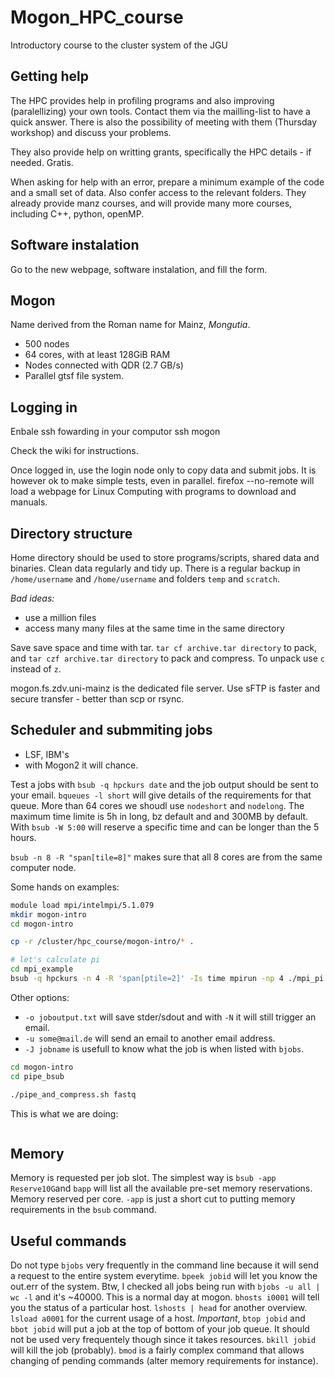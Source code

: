 # Mogon_HPC_course
Introductory course to the cluster system of the JGU

## Getting help
The HPC provides help in profiling programs and also improving (paralellizing) your own tools. Contact them via the mailling-list to have a quick answer. There is also the possibility of meeting with them (Thursday workshop) and discuss your problems.

They also provide help on writting grants, specifically the HPC details - if needed. Gratis. 

When asking for help with an error, prepare a minimum example of the code and a small set of data. Also confer access to the relevant folders.
They already provide manz courses, and will provide many more courses, including C++, python, openMP.

## Software instalation
Go to the new webpage, software instalation, and fill the form.

## Mogon
Name derived from the Roman name for Mainz, *Mongutia*.
- 500 nodes
- 64 cores, with at least 128GiB RAM
- Nodes connected with QDR (2.7 GB/s)
- Parallel gtsf file system.

## Logging in
Enbale ssh fowarding in your computor
ssh mogon

Check the wiki for instructions.

Once logged in, use the login node only to copy data and submit jobs. It is however ok to make simple tests, even in parallel.
firefox --no-remote will load a webpage for Linux Computing with programs to download and manuals.

## Directory structure
Home directory should be used to store programs/scripts, shared data and binaries. Clean data regularly and tidy up.
There is a regular backup in `/home/username` and `/home/username` and folders `temp` and `scratch`.

*Bad ideas:*
- use a million files
- access many many files at the same time in the same directory

Save save space and time with tar. `tar cf archive.tar directory` to pack, and `tar czf archive.tar directory` to pack and compress. To unpack use `c` instead of `z`.

mogon.fs.zdv.uni-mainz is the dedicated file server. Use sFTP is faster and secure transfer - better than scp or rsync.


## Scheduler and submmiting jobs
- LSF, IBM's
- with Mogon2 it will chance.

Test a jobs with `bsub -q hpckurs date` and the job output should be sent to your email. `bqueues -l short` will give details of the requirements for that queue. More than 64 cores we shoudl use `nodeshort` and `nodelong`. The maximum time limite is 5h in long, bz default and and 300MB by default. With `bsub -W 5:00` will reserve a specific time and can be longer than the 5 hours.

`bsub -n 8 -R "span[tile=8]"` makes sure that all 8 cores are from the same computer node. 

Some hands on examples:

```bash
module load mpi/intelmpi/5.1.079
mkdir mogon-intro
cd mogon-intro

cp -r /cluster/hpc_course/mogon-intro/* .

# let's calculate pi
cd mpi_example
bsub -q hpckurs -n 4 -R 'span[ptile=2]' -Is time mpirun -np 4 ./mpi_pi 1000000000
```

Other options:
- `-o joboutput.txt` will save stder/sdout and with `-N` it will still trigger an email. 
- `-u some@mail.de` will send an email to another email address.
- `-J jobname` is usefull to know what the job is when listed with `bjobs`.

```bash
cd mogon-intro
cd pipe_bsub

./pipe_and_compress.sh fastq
```

This is what we are doing:

```bash

```


## Memory
Memory is requested per job slot. The simplest way is `bsub -app Reserve10G`and `bapp` will list all the available pre-set memory reservations. Memory reserved per core. `-app` is just a short cut to putting memory requirements in the `bsub` command.


## Useful commands
Do not type `bjobs` very frequently in the command line because it will send a request to the entire system everytime. `bpeek jobid` will let you know the out.err of the system. Btw, I checked all jobs being run with `bjobs -u all | wc -l` and it's ~40000. This is a normal day at mogon. `bhosts i0001` will tell you the status of a particular host. `lshosts | head` for another overview. `lsload a0001` for the current usage of a host. *Important*, `btop jobid` and `bbot jobid` will put a job at the top of bottom of your job queue. It should not be used very frequentely though since it takes resources. `bkill jobid` will kill the job (probably). `bmod` is a fairly complex command that allows changing of pending commands (alter memory requirements for instance).  
